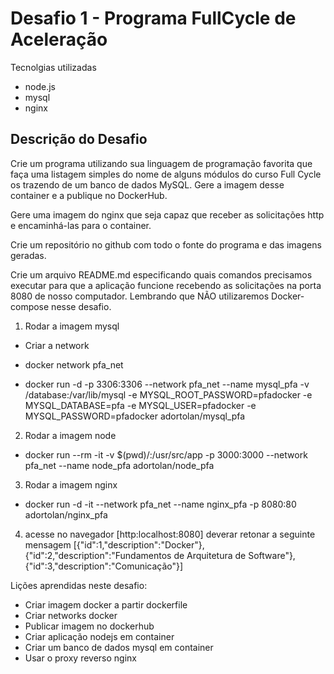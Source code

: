 # Desafio 1 - Programa FullCycle de Aceleração

Tecnolgias utilizadas
 - node.js
 - mysql
 - nginx

## Descrição do Desafio
Crie um programa utilizando sua linguagem de programação favorita que faça uma listagem simples do nome de alguns módulos do curso Full Cycle os trazendo de um banco de dados MySQL. Gere a imagem desse container e a publique no DockerHub.

Gere uma imagem do nginx que seja capaz que receber as solicitações http e encaminhá-las para o container.

Crie um repositório no github com todo o fonte do programa e das imagens geradas.

Crie um arquivo README.md especificando quais comandos precisamos executar para que a aplicação funcione recebendo as solicitações na porta 8080 de nosso computador. Lembrando que NÃO utilizaremos Docker-compose nesse desafio.


1. Rodar a imagem mysql
- Criar a network
- docker network pfa_net

- docker run -d -p 3306:3306 --network pfa_net --name mysql_pfa -v /database:/var/lib/mysql -e MYSQL_ROOT_PASSWORD=pfadocker -e MYSQL_DATABASE=pfa -e MYSQL_USER=pfadocker -e MYSQL_PASSWORD=pfadocker adortolan/mysql_pfa

2. Rodar a imagem node
- docker run --rm -it -v $(pwd)/:/usr/src/app -p 3000:3000 --network pfa_net --name node_pfa  adortolan/node_pfa

3. Rodar a imagem nginx
- docker run -d -it --network pfa_net --name nginx_pfa -p 8080:80 adortolan/nginx_pfa


4. acesse no navegador [http:localhost:8080]
deverar retonar a seguinte mensagem 
[{"id":1,"description":"Docker"},{"id":2,"description":"Fundamentos de Arquitetura de Software"},{"id":3,"description":"Comunicação"}]

Lições aprendidas neste desafio:
- Criar imagem docker a partir dockerfile
- Criar networks docker
- Publicar imagem no dockerhub
- Criar aplicação nodejs em container
- Criar um banco de dados mysql em container
- Usar o proxy reverso nginx

